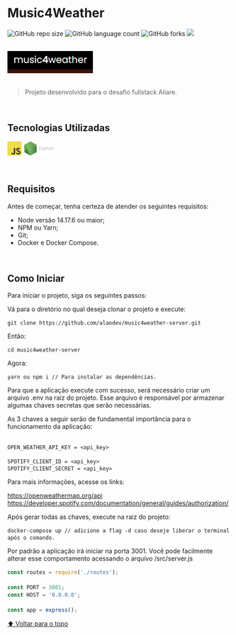 # Music4Weather

![GitHub repo size](https://img.shields.io/github/repo-size/alaodev/music4weather-server?style=for-the-badge)
![GitHub language count](https://img.shields.io/github/languages/count/alaodev/music4weather-server?style=for-the-badge)
![GitHub forks](https://img.shields.io/github/forks/alaodev/music4weather-server?style=for-the-badge)
<img src="https://img.shields.io/static/v1?label=Overview&message=alaodev&color=f8efd4&style=for-the-badge&logo=GitHub">

<br/>

<img height="50" src="./assets/images/logo.png" id="nlw_heat_node" alt="exemplo imagem">

<br/>
<br/>

> Projeto desenvolvido para o desafio fullstack Aliare.

<br/>

## Tecnologias Utilizadas

<code><img height="32" src="https://raw.githubusercontent.com/github/explore/80688e429a7d4ef2fca1e82350fe8e3517d3494d/topics/javascript/javascript.png" alt="Javascript"/></code>
<code><img height="32" src="https://raw.githubusercontent.com/github/explore/80688e429a7d4ef2fca1e82350fe8e3517d3494d/topics/nodejs/nodejs.png" alt="Nodejs"/></code>
<code><img height="32" src="https://raw.githubusercontent.com/github/explore/80688e429a7d4ef2fca1e82350fe8e3517d3494d/topics/express/express.png" alt="Express"/></code>

<br/>

## Requisitos

Antes de começar, tenha certeza de atender os seguintes requisitos:
* Node versão 14.17.6 ou maior;
* NPM ou Yarn;
* Git;
* Docker e Docker Compose.

<br/>

## Como Iniciar

Para iniciar o projeto, siga os seguintes passos:

Vá para o diretório no qual deseja clonar o projeto e execute:
```
git clone https://github.com/alaodev/music4weather-server.git
```

Então: 
```
cd music4weather-server
```

Agora:
```
yarn ou npm i // Para instalar as dependências.
```

Para que a aplicação execute com sucesso, será necessário criar um arquivo .env na raiz do projeto. Esse arquivo é responsável por armazenar algumas chaves secretas que serão necessárias.

As 3 chaves a seguir serão de fundamental importância para o funcionamento da aplicação:

```

OPEN_WEATHER_API_KEY = <api_key>

SPOTIFY_CLIENT_ID = <api_key>
SPOTIFY_CLIENT_SECRET = <api_key>

```

Para mais informações, acesse os links:

https://openweathermap.org/api
https://developer.spotify.com/documentation/general/guides/authorization/


Após gerar todas as chaves, execute na raiz do projeto:
```
docker-compose up // adicione a flag -d caso deseje liberar o terminal após o comando.
```

Por padrão a aplicação irá iniciar na porta 3001. Você pode facilmente alterar esse comportamento acessando o arquivo /src/server.js
```js
const routes = require('./routes');

const PORT = 3001;
const HOST = '0.0.0.0';

const app = express();
```


[⬆ Voltar para o topo](#nlw_heat_node)<br>
